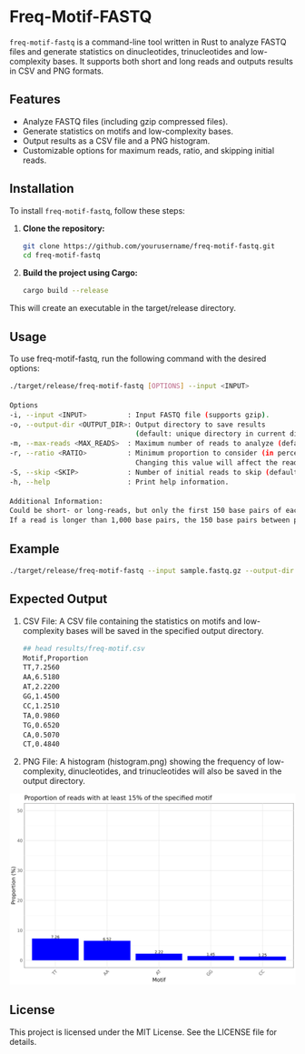 # Freq-Motif-FASTQ

`freq-motif-fastq` is a command-line tool written in Rust to analyze FASTQ files and generate statistics on dinucleotides, trinucleotides and low-complexity bases. 
It supports both short and long reads and outputs results in CSV and PNG formats.

## Features

- Analyze FASTQ files (including gzip compressed files).
- Generate statistics on motifs and low-complexity bases.
- Output results as a CSV file and a PNG histogram.
- Customizable options for maximum reads, ratio, and skipping initial reads.

## Installation

To install `freq-motif-fastq`, follow these steps:

1. **Clone the repository:**

   ```bash
   git clone https://github.com/yourusername/freq-motif-fastq.git
   cd freq-motif-fastq

2. **Build the project using Cargo:**

   ```bash
   cargo build --release

This will create an executable in the target/release directory.

## Usage
To use freq-motif-fastq, run the following command with the desired options:

   ```bash
   ./target/release/freq-motif-fastq [OPTIONS] --input <INPUT>

   Options
   -i, --input <INPUT>          : Input FASTQ file (supports gzip).
   -o, --output-dir <OUTPUT_DIR>: Output directory to save results
                                  (default: unique directory in current directory).
   -m, --max-reads <MAX_READS>  : Maximum number of reads to analyze (default: 100,000).
   -r, --ratio <RATIO>          : Minimum proportion to consider (in percentage).
                                  Changing this value will affect the readability of the output graph (default: 15).
   -S, --skip <SKIP>            : Number of initial reads to skip (default: 10,000).
   -h, --help                   : Print help information.

   Additional Information:
   Could be short- or long-reads, but only the first 150 base pairs of each read will be used.
   If a read is longer than 1,000 base pairs, the 150 base pairs between positions 850 and 1,000 will be used instead.
  ```

## Example
   ```bash
   ./target/release/freq-motif-fastq --input sample.fastq.gz --output-dir results
   ```

## Expected Output

1. CSV File: A CSV file containing the statistics on motifs and low-complexity bases will be saved in the specified output directory.

   ```bash
   ## head results/freq-motif.csv
   Motif,Proportion
   TT,7.2560
   AA,6.5180
   AT,2.2200
   GG,1.4500
   CC,1.2510
   TA,0.9860
   TG,0.6520
   CA,0.5070
   CT,0.4840
   ```

2. PNG File: A histogram (histogram.png) showing the frequency of low-complexity, dinucleotides, and trinucleotides will also be saved in the output directory.

![Barplot example](examples/barplot_freq-motif.png)

## License
This project is licensed under the MIT License. See the LICENSE file for details.
